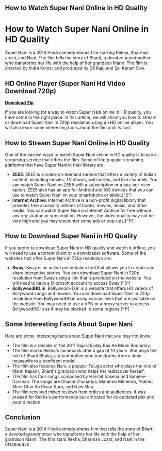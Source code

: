 ## How to Watch Super Nani Online in HD Quality

  
# How to Watch Super Nani Online in HD Quality
 
Super Nani is a 2014 Hindi comedy-drama film starring Rekha, Sharman Joshi, and Nani. The film tells the story of Bharti, a devoted grandmother who transforms her life with the help of her grandson Mann. The film is directed by Indra Kumar and produced by Dil Raju and Sai Karam Siva.
 
## HD Online Player (Super Nani Hd Video Download 720p)


[**Download Zip**](https://www.google.com/url?q=https%3A%2F%2Ffancli.com%2F2tKyKW&sa=D&sntz=1&usg=AOvVaw3NfQ3LXMX5wOnUpKBvhwTn)

 
If you are looking for a way to watch Super Nani online in HD quality, you have come to the right place. In this article, we will show you how to stream or download Super Nani in 720p resolution using an HD online player. You will also learn some interesting facts about the film and its cast.
 
## How to Stream Super Nani Online in HD Quality
 
One of the easiest ways to watch Super Nani online in HD quality is to use a streaming service that offers the film. Some of the popular streaming platforms that have Super Nani in their library are:
 
- **ZEE5**: ZEE5 is a video-on-demand service that offers a variety of Indian content, including movies, TV shows, web series, and live channels. You can watch Super Nani on ZEE5 with a subscription or a pay-per-view option. ZEE5 also has an app for Android and iOS devices that you can use to watch Super Nani on your smartphone or tablet.[^2^]
- **Internet Archive**: Internet Archive is a non-profit digital library that provides free access to millions of books, movies, music, and other media. You can watch Super Nani on Internet Archive for free without any registration or subscription. However, the video quality may not be very high and you may encounter some ads or pop-ups.[^1^]

## How to Download Super Nani in HD Quality
 
If you prefer to download Super Nani in HD quality and watch it offline, you will need to use a torrent client or a downloader software. Some of the websites that offer Super Nani in 720p resolution are:

- **Sway**: Sway is an online presentation tool that allows you to create and share interactive stories. You can download Super Nani in 720p resolution from Sway using a link that is provided on the website. You will need to have a Microsoft account to access Sway.[^3^]
- **BollywoodHD.in**: BollywoodHD.in is a website that offers HD videos of Bollywood songs and movies. You can download Super Nani in 720p resolution from BollywoodHD.in using various links that are available on the website. You may need to use a VPN or a proxy server to access BollywoodHD.in as it may be blocked in some regions.[^1^]

## Some Interesting Facts About Super Nani
 
Here are some interesting facts about Super Nani that you may not know:

- The film is a remake of the 2011 Gujarati play Baa Ae Maari Boundary.
- The film marks Rekha's comeback after a gap of 10 years. She plays the role of Bharti Bhatia, a grandmother who transforms from a timid housewife to a confident model.
- The film also features Nani, a popular Telugu actor who plays the role of Mann Kapoor, Bharti's grandson who helps her rediscover herself.
- The film has four songs composed by Harshit Saxena and Sanjeev-Darshan. The songs are Dhaani Chunariya, Maheroo Maheroo, Prabhu Mere Ghar Ko Pyaar Karo, and Nani Maa.
- The film received mixed reviews from critics and audiences. It was praised for Rekha's performance but criticized for its outdated plot and poor direction.

## Conclusion
 
Super Nani is a 2014 Hindi comedy-drama film that tells the story of Bharti, a devoted grandmother who transforms her life with the help of her grandson Mann. The film stars Rekha, Sharman Joshi, and Nani in the
 0f148eb4a0
